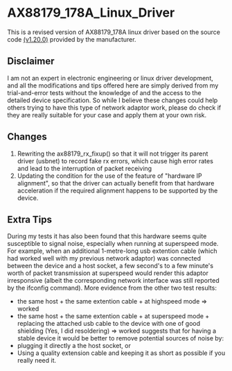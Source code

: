 # AX88179_178A_Linux_Driver
This is a revised version of AX88179_178A linux driver based on the source code [(v1.20.0)](https://www.asix.com.tw/en/support/download/file/120) provided by the manufacturer.

## Disclaimer
I am not an expert in electronic engineering or linux driver development, and all the modifications and tips offered here are simply derived from my trial-and-error tests without the knowledge of and the access to the detailed device specification. So while I believe these changes could help others trying to have this type of network adaptor work, please do check if they are really suitable for your case and apply them at your own risk.

## Changes
1. Rewriting the ax88179_rx_fixup() so that it will not trigger its parent driver (usbnet) to record fake rx errors, which cause high error rates and lead to the interruption of packet receiving
2. Updating the condition for the use of the feature of "hardware IP alignment", so that the driver can actually benefit from that hardware acceleration if the required alignment happens to be supported by the device.

## Extra Tips
During my tests it has also been found that this hardware seems quite susceptible to signal noise, especially when running at superspeed mode. For example, when an additional 1-metre-long usb extention cable (which had worked well with my previous network adaptor) was connected between the device and a host socket, a few second's to a few minute's worth of packet transmission at superspeed would render this adaptor irresponsive (albeit the corresponding network interface was still reported by the ifconfig command). More evidence from the other two test results:
* the same host + the same extention cable + at highspeed mode => worked
* the same host + the same extention cable + at superspeed mode + replacing the attached usb cable to the device with one of good shielding (Yes, I did resoldering) => worked
suggests that for having a stable device it would be better to remove potential sources of noise by:
* plugging it directly a the host socket, or
* Using a quality extension cable and keeping it as short as possible if you really need it.

